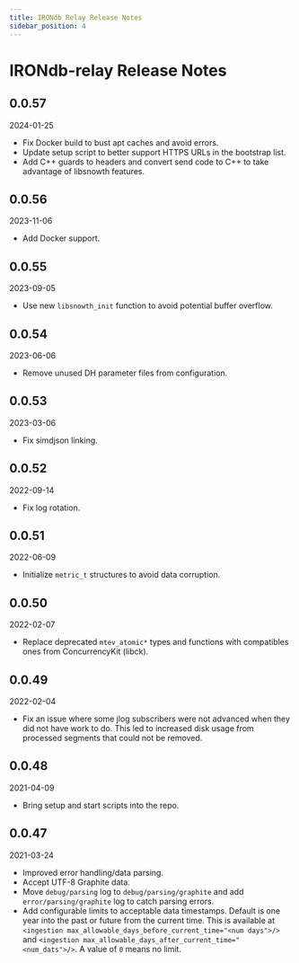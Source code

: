 ```yaml
---
title: IRONdb Relay Release Notes
sidebar_position: 4
---
```


# IRONdb-relay Release Notes

## 0.0.57

2024-01-25

* Fix Docker build to bust apt caches and avoid errors.
* Update setup script to better support HTTPS URLs in the bootstrap list.
* Add C++ guards to headers and convert send code to C++ to take advantage of
  libsnowth features.

## 0.0.56

2023-11-06

* Add Docker support.

## 0.0.55

2023-09-05

* Use new `libsnowth_init` function to avoid potential buffer overflow.

## 0.0.54

2023-06-06

* Remove unused DH parameter files from configuration.

## 0.0.53

2023-03-06

* Fix simdjson linking.

## 0.0.52

2022-09-14

* Fix log rotation.

## 0.0.51

2022-06-09

* Initialize `metric_t` structures to avoid data corruption.

## 0.0.50

2022-02-07

* Replace deprecated `mtev_atomic*` types and functions with compatibles ones
  from ConcurrencyKit (libck).

## 0.0.49

2022-02-04

* Fix an issue where some jlog subscribers were not advanced when they did not
  have work to do. This led to increased disk usage from processed segments
  that could not be removed.

## 0.0.48

2021-04-09

* Bring setup and start scripts into the repo.

## 0.0.47

2021-03-24

* Improved error handling/data parsing.
* Accept UTF-8 Graphite data.
* Move `debug/parsing` log to `debug/parsing/graphite` and add
  `error/parsing/graphite` log to catch parsing errors.
* Add configurable limits to acceptable data timestamps. Default is one year
  into the past or future from the current time. This is available at
  `<ingestion max_allowable_days_before_current_time="<num days">/>` and
  `<ingestion max_allowable_days_after_current_time="<num_dats">/>`. A value
   of `0` means no limit.

